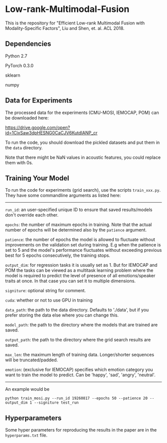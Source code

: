 # Low-rank-Multimodal-Fusion

This is the repository for "Efficient Low-rank Multimodal Fusion with Modality-Specific Factors", Liu and Shen, et. al. ACL 2018.

## Dependencies

Python 2.7

PyTorch 0.3.0

sklearn

numpy


## Data for Experiments

The processed data for the experiments (CMU-MOSI, IEMOCAP, POM) can be downloaded here:

https://drive.google.com/open?id=1CixSaw3dpHESNG0CaCJV6KutdlANP_cr

To run the code, you should download the pickled datasets and put them in the `data` directory.

Note that there might be NaN values in acoustic features, you could replace them with 0s.

## Training Your Model

To run the code for experiments (grid search), use the scripts `train_xxx.py`. They have some commandline arguments as listed here:

________________________________

`run_id`: an user-specified unique ID to ensure that saved results/models don't override each other.

`epochs`: the number of maximum epochs in training. Note that the actual number of epochs will be determined also by the `patience` argument.

`patience`: the number of epochs the model is allowed to fluctuate without improvements on the validation set during training. E.g when the patience is set to 5 and the model's performance fluctuates without exceeding previous best for 5 epochs consecutively, the training stops.

`output_dim`: for regression tasks it is usually set as 1. But for IEMOCAP and POM the tasks can be viewed as a multitask learning problem where the model is required to predict the level of presence of all emotions/speaker traits at once. In that case you can set it to multiple dimensions.

`signiture`: optional string for comment.

`cuda`: whether or not to use GPU in training

`data_path`: the path to the data directory. Defaults to './data', but if you prefer storing the data else where you can change this.

`model_path`: the path to the directory where the models that are trained are saved.

`output_path`: the path to the directory where the grid search results are saved.

`max_len`: the maximum length of training data. Longer/shorter sequences will be truncated/padded.

`emotion`: (exclusive for IEMOCAP) specifies which emotion category you want to train the model to predict. Can be 'happy', 'sad', 'angry', 'neutral'.

_____________________________

An example would be

`python train_mosi.py --run_id 19260817 --epochs 50 --patience 20 --output_dim 1 --signiture test_run`

## Hyperparameters

Some hyper parameters for reproducing the results in the paper are in the `hyperparams.txt` file.
